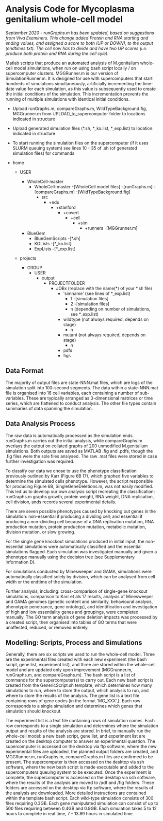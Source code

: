 # Analysis Code for Mycoplasma genitalium whole-cell model
*September 2020 - runGraphs.m has been updated, based on suggestions from Viva Examiners. 
This change added Protein and RNA starting and ending values, and assigned a score to both (UP or DOWN), to the output (endtimes.txt). 
The cell now has to divide and have two UP scores (i.e. produce both protein and RNA during the cell cyle).*

Matlab scripts that produce an automated analysis of M.genitalium whole-cell model simulations, when run on using bash script locally / on supercomputer clusters. MGGRunner.m is our version of SimulationRunner.m. It is designed for use with supercomputers that start hundreds of simulations simultaneously, artificially incrementing the time-date value for each simulation, as this value is subsequently used to create the initial conditions of the simulation. This incrementation prevents the running of multiple simulations with identical initial conditions. 

- Upload runGraphs.m, compareGraphs.m, WildTypeBackground.fig, MGGrunner.m from UPLOAD_to_supercomputer folder to locations indicated in structure
- Upload generated simulation files (*.sh, *_ko.list, *_exp.list) to location indicated in structure
- To start running the simulation files on the supercomputer (if it uses SLURM queuing system) see lines 10 - 35 of <simulation bash file>.sh (of generated simulation files) for commands

- home
	- USER
		- WholeCell-master
			- WholeCell-master
				-[WholeCell model files]
				-[runGraphs.m]
				-[compareGraphs.m]
				-[WildTypeBackground.fig]
				- src
					- +edu
						- +stanford
							- +covert
								- +cell
									- +sim
										- +runners
											-[MGGrunner.m]
		- BlueGem
			- BlueGemScripts
				-[*.sh]
			- KOLists
				-[*_ko.list]
			- ExpLists
				-[*_exp.list]

	- projects
		- GROUP
			- USER
				- output
					- PROJECTFOLDER
						- JOBx (replace with the name(*) of your *.sh file)
							- 'simname' (see lines of *_exp.list)
								- 1
									-[simulation files]
								- 2
									-[simulation files]
								- n (depending on number of simulations, see *_exp.list)
							- wildtype (not always required, depends on stage)
								- n 
							- mutant (not always required, depends on stage)
								- n
							- pdfs
							- figs
              
Data Format
-----------
The majority of output files are state-NNN.mat files, which are logs of the simulation split into 100-second segments. The data within a state-NNN.mat file is organised into 16 cell variables, each containing a number of sub-variables. 
These are typically arranged as 3-dimensional matrices or time series, which are flattened to conduct analysis. The other file types contain summaries of data spanning the simulation. 


Data Analysis Process
----------------------
The raw data is automatically processed as the simulation ends. runGraphs.m carries out the initial analysis, while compareGraphs.m overlays the output on collated graphs of 200 unmodified M.genitalium simulations. Both outputs are saved as MATLAB .fig and .pdfs,
though the .fig files were the sole files analysed. The raw .mat files were stored in case further investigation was required.
 
To classify our data we chose to use the phenotype classification previously outlined by Karr (Figure 6B 17), which graphed five variables to determine the simulated cells phenotype. However, the script responsible for producing Figure 6B, 
SingleGeneDeletions.m, was not easily modified. This led us to develop our own analysis script recreating the classification: runGraphs.m graphs growth, protein weight, RNA weight, DNA replication, cell division, ands records several experimental details. 

There are seven possible phenotypes caused by knocking out genes in the simulation: non-essential if producing a dividing cell; and essential if producing a non-dividing cell because of a DNA replication mutation, RNA production mutation, 
protein production mutation, metabolic mutation, division mutation, or slow growing. 

For the single gene knockout simulations produced in initial input, the non-essential simulations were automatically classified and the essential simulations flagged. Each simulation was investigated manually and given a phenotype manually using 
the decision tree (see Supplementary Information D). 

For simulations conducted by Minesweeper and GAMA, simulations were automatically classified solely by division, which can be analysed from cell width or the endtime of the simulation.

Further analysis, including: cross-comparison of single-gene knockout simulations, comparison to Karr et als 17 results, analysis of Minesweeper and GAMA genomes (genetic content and similarity, behavioural analysis, phenotypic penetrance, gene ontology), 
and identification and investigation of high and low essentiality genes and groupings, were completed manually. The GO term analysis of gene deletion impacts was processed by a created script, then organised into tables of GO terms 
that were unaffected, reduced, or removed entirely.


Modelling: Scripts, Process and Simulations
-------------------------------------------
Generally, there are six scripts we used to run the whole-cell model. Three are the experimental files created with each new experiment (the bash script, gene list, experiment list), and three are stored within the whole-cell model 
and are updated only upon improvement (MGGrunner.m, runGraphs.m, and compareGraphs.m). The bash script is a list of commands for the supercomputer(s) to carry out. Each new bash script is created from the GenericScript.sh template, 
which determines how many simulations to run, where to store the output, which analysis to run, and where to store the results of the analysis. The gene list is a text file containing rows of gene codes (in the format 'MG_XXX',). 
Each row corresponds to a single simulation and determines which genes that simulation should knockout. 

The experiment list is a text file containing rows of simulation names. Each row corresponds to a single simulation and determines where the simulation output and results of the analysis are stored. 
In brief, to manually run the whole-cell model: a new bash script, gene list, and experiment list are created on the desktop computer to answer an experimental question. The supercomputer is accessed on the desktop via ftp software, 
where the new experimental files are uploaded, the planned output folders are created, and MGGRunner.m, runGraphs.m, compareGraphs.m files are confirmed to be present. The supercomputer is then accessed on the desktop via ssh software, 
where the new bash script is made executable and added to the supercomputers queuing system to be executed. Once the experiment is complete, the supercomputer is accessed on the desktop via ssh software, where the results of the analysis are 
moved to /pdf and /fig folders. These folders are accessed on the desktop via ftp software, where the results of the analysis are downloaded. More detailed instructions are contained within the template bash script.
Each wild-type simulation consists of 300 files requiring 0.3GB. Each gene manipulated simulation can consist of up to 500 files requiring between 0.4GB and 0.9GB. Each simulation takes 5 to 12 hours to complete in real time, 7 - 13.89 hours in simulated time.


